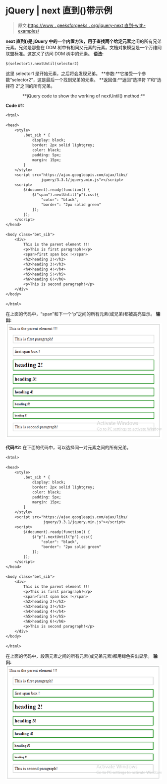 # jQuery | next 直到()带示例

> 原文:[https://www . geeksforgeeks . org/jquery-next 直到-with-examples/](https://www.geeksforgeeks.org/jquery-nextuntil-with-examples/)

**next 直到()**是 jQuery 中的一个内置方法，用于**查找两个给定元素**之间的所有兄弟元素。兄弟是那些在 DOM 树中有相同父元素的元素。文档对象模型是一个万维网联盟标准。这定义了访问 DOM 树中的元素。
**语法:**

```
$(selector1).nextUntil(selector2)

```

这里 selector1 是开始元素，之后将会发现兄弟。
**参数:**它接受一个参数“selector2”，这是最后一个找到兄弟的元素。
**返回值:**返回“选择符 1”和“选择符 2”之间的所有兄弟。

<center>**jQuery code to show the working of nextUntil() method:**</center>

**Code #1:**

```
<html>

<head>
    <style>
        .bet_sib * {
            display: block;
            border: 2px solid lightgrey;
            color: black;
            padding: 5px;
            margin: 15px;
        }
    </style>
    <script src="https://ajax.googleapis.com/ajax/libs/
                jquery/3.3.1/jquery.min.js"></script>
    <script>
        $(document).ready(function() {
            $("span").nextUntil("p").css({
                "color": "black",
                "border": "2px solid green"
            });
        });
    </script>
</head>

<body class="bet_sib">
    <div>
        This is the parent element !!!
        <p>This is first paragraph!</p>
        <span>first span box !</span>
        <h2>heading 2!</h2>
        <h3>heading 3!</h3>
        <h4>heading 4!</h4>
        <h5>heading 5!</h5>
        <h6>heading 6!</h6>
        <p>This is second paragraph!</p>
    </div>
</body>

</html>
```

在上面的代码中，“span”和下一个“p”之间的所有元素(或兄弟)都被高亮显示。
**输出:**
![](img/74663be7c5c6410d55c4a74abe28f4c5.png)

**代码#2:**
在下面的代码中，可以选择同一对元素之间的所有兄弟。

```
<html>

<head>
    <style>
        .bet_sib * {
            display: block;
            border: 2px solid lightgrey;
            color: black;
            padding: 5px;
            margin: 15px;
        }
    </style>
    <script src="https://ajax.googleapis.com/ajax/libs/
                 jquery/3.3.1/jquery.min.js"></script>
    <script>
        $(document).ready(function() {
            $("p").nextUntil("p").css({
                "color": "black",
                "border": "2px solid green"
            });
        });
    </script>
</head>

<body class="bet_sib">
    <div>
        This is the parent element !!!
        <p>This is first paragraph!</p>
        <span>first span box !</span>
        <h2>heading 2!</h2>
        <h3>heading 3!</h3>
        <h4>heading 4!</h4>
        <h5>heading 5!</h5>
        <h6>heading 6!</h6>
        <p>This is second paragraph!</p>
    </div>
</body>

</html>
```

在上面的代码中，段落元素之间的所有元素(或兄弟元素)都用绿色突出显示。
**输出:**
![](img/95f0beec5930c3206fb66096a0fafbd9.png)